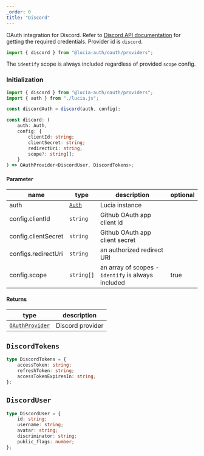 ```yaml
---
_order: 0
title: "Discord"
---
```


OAuth integration for Discord. Refer to [Discord API documentation](https://discord.com/developers/docs/getting-started) for getting the required credentials. Provider id is `discord`.

```ts
import { discord } from "@lucia-auth/oauth/providers";
```

The `identify` scope is always included regardless of provided `scope` config.

### Initialization

```ts
import { discord } from "@lucia-auth/oauth/providers";
import { auth } from "./lucia.js";

const discordAuth = discord(auth, config);
```

```ts
const discord: (
	auth: Auth,
	config: {
		clientId: string;
		clientSecret: string;
		redirectUri: string;
		scope?: string[];
	}
) => OAuthProvider<DiscordUser, DiscordTokens>;
```

#### Parameter

| name                | type                          | description                                        | optional |
| ------------------- | ----------------------------- | -------------------------------------------------- | -------- |
| auth                | [`Auth`](/reference/lucia-auth/auth) | Lucia instance                                     |          |
| config.clientId     | `string`                      | Github OAuth app client id                         |          |
| config.clientSecret | `string`                      | Github OAuth app client secret                     |          |
| configs.redirectUri | `string`                      | an authorized redirect URI                         |          |
| config.scope        | `string[]`                    | an array of scopes - `identify` is always included | true     |

#### Returns

| type                                                           | description      |
| -------------------------------------------------------------- | ---------------- |
| [`OAuthProvider`](/reference/oauth/oauthprovider) | Discord provider |

## `DiscordTokens`

```ts
type DiscordTokens = {
	accessToken: string;
	refreshToken: string;
	accessTokenExpiresIn: string;
};
```

## `DiscordUser`

```ts
type DiscordUser = {
	id: string;
	username: string;
	avatar: string;
	discriminator: string;
	public_flags: number;
};
```
